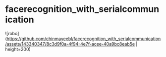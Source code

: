 # facerecognition_with_serialcommunication
![robo](https://github.com/chinmayeebl/facerecognition_with_serialcommunication/assets/143340347/8c3d9f0a-4f94-4e7f-acee-40a9bc8eab5e | height=200)
